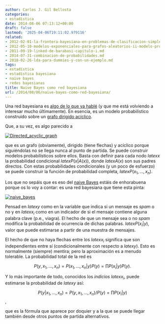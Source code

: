 ```yaml
---
author: Carlos J. Gil Bellosta
categories:
- estadística
date: 2014-08-06 07:13:12+00:00
draft: false
lastmod: '2025-04-06T19:11:02.979116'
related:
- 2012-02-01-la-frontera-bayesiana-en-problemas-de-clasificacion-simples.md
- 2012-05-10-modelos-exponenciales-para-grafos-aleatorios-ii-modelo-probabilistico.md
- 2011-09-19-linked-de-barabasi-capitulo-i.md
- 2014-07-31-combinacion-de-probabilidades.md
- 2018-02-26-lda-para-dummies-y-con-un-ejemplo.md
tags:
- estadística
- estadística bayesiana
- naive bayes
- redes bayesianas
title: Naive Bayes como red bayesiana
url: /2014/08/06/naive-bayes-como-red-bayesiana/
---
```


Una red bayesiana es [algo de lo que ya hablé](http://www.datanalytics.com/2013/11/19/la-red-asia/) (y que me está volviendo a interesar mucho últimamente). En esencia, es un modelo probabilístico construido sobre un [grafo dirigido acíclico](http://es.wikipedia.org/wiki/Grafo_ac%C3%ADclico_dirigido).

Que, a su vez, es algo parecido a

[![Directed_acyclic_graph](/wp-uploads/2014/08/Directed_acyclic_graph.png#center)
](/wp-uploads/2014/08/Directed_acyclic_graph.png#center)

que es un grafo (obviamente), dirigido (tiene flechas) y acíclico porque siguiéndolas no se llega nunca al punto de partida. Se puede construir modelos probabilísticos sobre ellos. Basta con definir para cada nodo $latex x$ la probabilidad condicional $latex P(x|A(x))$, donde $latex A(x)$ son sus padres directos. Con estas probabilidades condicionales (y un poco de esfuerzo) se puede construir la función de probabilidad completa, $latex P(x_1, \dots, x_n)$.

Los que no sepáis que es eso del [naive Bayes](http://es.wikipedia.org/wiki/Clasificador_bayesiano_ingenuo) estáis de enhorabuena porque os lo voy a contar: es una red bayesiana que tiene esta pinta:

[![naive_bayes](/wp-uploads/2014/08/naive_bayes.png#center)
](/wp-uploads/2014/08/naive_bayes.png#center)

Pensad en $latex y$ como en la variable que indica si un mensaje es _spam_ o no y en $latex x_i$ como en un indicador de si el mensaje contiene alguna palabra clave (p.e., viagra). El hecho de que un mensaje sea o no _spam_ modifica la probabilidad de ocurrencia de dichas palabras. $latex P(x_i | y)$, valor que puede estimarse a partir de una muestra de mensajes.

El hecho de que no haya flechas entre los $latex x_i$ significa que son independientes entre sí (condicionalmente con respecto a $latex y$). Esto es normalmente (siempre) mentira; pero la aproximación es a menudo tolerable.
La probabilidad total de la red es

$$ P(y, x_1,\dots, x_n) = P(x_1,\dots, x_n| y) P(y) = \prod P(x_i | y) P(y).$$

Y lo más importante de todo, conocidos los _indicios_ $latex x_i$, puede estimarse la probabilidad de $latex y$ así:

$$ P(y | x_1,\dots, x_n ) = P(y, x_1,\dots, x_n) / P(y) = \prod P(x_i | y)$$,

que es la fórmula que aparece por doquier y a la que se puede llegar también desde otros puntos de partida alternativos.